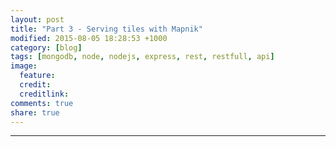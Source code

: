 ```yaml
---
layout: post
title: "Part 3 - Serving tiles with Mapnik"
modified: 2015-08-05 18:28:53 +1000
category: [blog]
tags: [mongodb, node, nodejs, express, rest, restfull, api]
image:
  feature: 
  credit: 
  creditlink: 
comments: true
share: true
---
```

---
